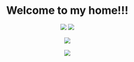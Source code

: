 <div><h1 align=center>Welcome to my home!!!</h1></div>
<div align=center>
  <img src="https://img.shields.io/badge/Python-yellow?style=plastic&logo=python" />
  <img src="https://img.shields.io/badge/C-red?style=plastic&logo=c" />
</div>
</br>
<div align="center"><img src="https://github-readme-stats.vercel.app/api/top-langs/?username=lnznjn&layout=compact&theme=tokyonight" /></div>
</br>
<div align="center"><img src="https://github-readme-stats.vercel.app/api?username=lnznjn&show_icons=true&theme=radical" /></div>
</br>
